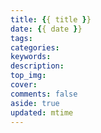 ```yaml
---
title: {{ title }}
date: {{ date }}
tags:
categories:
keywords:
description:
top_img:
cover:
comments: false
aside: true
updated: mtime
---
```

